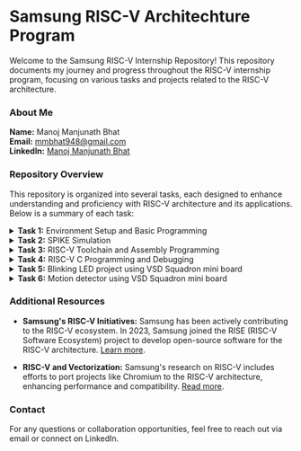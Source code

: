 # Samsung RISC-V Architechture Program

Welcome to the Samsung RISC-V Internship Repository! This repository documents my journey and progress throughout the RISC-V internship program, focusing on various tasks and projects related to the RISC-V architecture.

### About Me

**Name:** Manoj Manjunath Bhat  
**Email:** mmbhat948@gmail.com  
**LinkedIn:** [Manoj Manjunath Bhat](https://www.linkedin.com/in/manoj-m-bhat-4b2a632b6?utm_source=share&utm_campaign=share_via&utm_content=profile&utm_medium=android_app)

### Repository Overview
This repository is organized into several tasks, each designed to enhance understanding and proficiency with RISC-V architecture and its applications. Below is a summary of each task:
<details>
<summary><b>Task 1:</b> Environment Setup and Basic Programming</summary><br>

- **Objective:** Set up the development environment and write a simple program.
- **Details:**
  - Installed Ubuntu on VirtualBox to create a suitable development environment.
  - Installed essential tools, including Leafpad, a simple text editor.
  - -  ![Environment Setup](https://github.com/manoj26may/Samsung-risc-v/blob/main/Task%201/Leafpad%20installation.png)
  - Developed a program to calculate the sum of numbers from 1 to *n*.
  - ![Environment Setup](https://github.com/manoj26may/Samsung-risc-v/blob/main/Task%201/input%20and%20output%20for%20sum1ton.png)
</details>
 
<details>
<summary><b>Task 2:</b> SPIKE Simulation</summary><br>

- **Objective:** Learn to use SPIKE, the RISC-V ISA simulator.
- **Details:**
  - Installed and configured SPIKE for simulating RISC-V instructions.
  - ![SPIKE Simulation](https://github.com/manoj26may/Samsung-risc-v/blob/main/Task-2/spike.png)
  - Ran sample RISC-V programs to understand the simulation process.
  -   ![SPIKE Simulation](https://github.com/manoj26may/Samsung-risc-v/blob/main/Task-2/Sum1ton.c.png)
</details>

<details>
<summary><b>Task 3:</b> RISC-V Toolchain and Assembly Programming</summary><br>

- **Objective:** Explore the RISC-V GNU Compiler Toolchain and write assembly programs.
- **Details:**
  - Installed the RISC-V GNU Compiler Toolchain.
  - Wrote and compiled simple RISC-V assembly programs.
  - Analyzed the output and behavior of the programs on the RISC-V simulator.
  - [Task 3](https://github.com/manoj26may/Samsung-risc-v/blob/main/Task-3/TASK%203.md)
   </details>

<details>
<summary><b>Task 4:</b> RISC-V C Programming and Debugging </summary><br>

- **Objective:** Write and debug C programs for the RISC-V architecture.
- **Details:**
  - Developed C programs targeting the RISC-V architecture.
  - Used debugging tools to troubleshoot and optimize code performance.
- **Image:**
  ![C Programming](https://github.com/manoj26may/Samsung-risc-v/blob/main/Task4/task4_rv32i.v.png)
  </details>

<details>
<summary><b>Task 5:</b> Blinking LED project using VSD Squadron mini board</summary><br>

- **Objective:** Programing the RISC-V board to blink a LED
- **Details:**
  - Explored to program the RISC-V Board.
  - Wrote blinking LED programs to run directly on RISC-V hardware without an operating system.
</details>

<details>
<summary><b>Task 6:</b> Motion detector using VSD Squadron mini board</summary><br>

- **Objective:** Programing the RISC-V board to detect motion by using PIR sensor
- **Details:**
  - Explored to program the RISC-V Board.
  - Wrote Motion detector programs to run directly on RISC-V hardware without an operating system.
</details>

### Additional Resources

- **Samsung's RISC-V Initiatives:** Samsung has been actively contributing to the RISC-V ecosystem. In 2023, Samsung joined the RISE (RISC-V Software Ecosystem) project to develop open-source software for the RISC-V architecture. [Learn more](https://research.samsung.com/news/Samsung-Electronics-Participates-in-RISE-an-Open-Source-Project-for-Enabling-Software-Ecosystem-of-RISC-V).

- **RISC-V and Vectorization:** Samsung's research on RISC-V includes efforts to port projects like Chromium to the RISC-V architecture, enhancing performance and compatibility. [Read more](https://research.samsung.com/blog/RISC-V-and-Vectorization).

### Contact

For any questions or collaboration opportunities, feel free to reach out via email or connect on LinkedIn.

